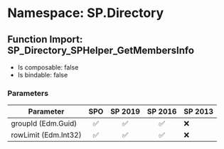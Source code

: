 # Namespace: SP.Directory

## Function Import: SP_Directory_SPHelper_GetMembersInfo

- Is composable: false
- Is bindable: false

### Parameters

Parameter | SPO | SP 2019 | SP 2016 | SP 2013
----------|:---:|:-------:|:-------:|:-------
groupId (Edm.Guid) | ✅ | ✅ | ✅ | ❌
rowLimit (Edm.Int32) | ✅ | ✅ | ✅ | ❌